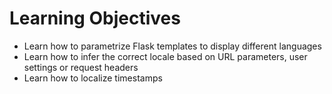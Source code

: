 # Learning Objectives
* Learn how to parametrize Flask templates to display different languages
* Learn how to infer the correct locale based on URL parameters, user settings or request headers
* Learn how to localize timestamps